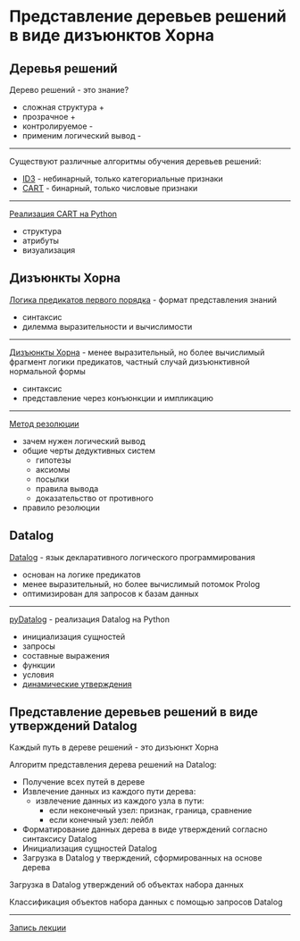 # Представление деревьев решений в виде дизъюнктов Хорна

## Деревья решений

Дерево решений - это знание?
- сложная структура +
- прозрачное +
- контролируемое -
- применим логический вывод -
---
Существуют различные алгоритмы обучения деревьев решений:
- [ID3](https://en.wikipedia.org/wiki/ID3_algorithm) - небинарный, только категориальные признаки
- [CART](https://scikit-learn.org/stable/modules/tree.html#tree) - бинарный, только числовые признаки
---
[Реализация CART на Python](https://scikit-learn.org/stable/modules/tree.html#tree)
- структура
- атрибуты
- визуализация

## Дизъюнкты Хорна

[Логика предикатов первого порядка](https://en.wikipedia.org/wiki/First-order_logic) - формат представления знаний
- синтаксис
- дилемма выразительности и вычислимости
---
[Дизъюнкты Хорна](https://en.wikipedia.org/wiki/First-order_logic) - менее выразительный, но более вычислимый фрагмент логики предикатов, частный случай дизъюнктивной нормальной формы
- синтаксис
- представление через конъюнкции и импликацию
---
[Метод резолюции](https://en.wikipedia.org/wiki/Resolution_(logic))
- зачем нужен логический вывод
- общие черты дедуктивных систем
  - гипотезы
  - аксиомы
  - посылки
  - правила вывода
  - доказательство от противного
- правило резолюции

## Datalog

[Datalog](https://en.wikipedia.org/wiki/Datalog) - язык декларативного логического программирования
- основан на логике предикатов
- менее выразительный, но более вычислимый потомок Prolog
- оптимизирован для запросов к базам данных
---
[pyDatalog](https://sites.google.com/site/pydatalog/Online-datalog-tutorial) - реализация Datalog на Python
- инициализация сущностей
- запросы
- составные выражения
- функции
- условия
- [динамические утверждения](https://sites.google.com/site/pydatalog/advanced-topics#h.p_ID_110)

## Представление деревьев решений в виде утверждений Datalog

Каждый путь в дереве решений - это дизъюнкт Хорна

Алгоритм представления дерева решений на Datalog:
- Получение всех путей в дереве
- Извлечение данных из каждого пути дерева:
  - извлечение данных из каждого узла в пути:
    - если неконечный узел: признак, граница, сравнение
    - если конечный узел: лейбл
- Форматирование данных дерева в виде утверждений согласно синтаксису Datalog
- Инициализация сущностей Datalog
- Загрузка в Datalog у тверждений, сформированных на основе дерева

Загрузка в Datalog утверждений об объектах набора данных

Классификация объектов набора данных с помощью запросов Datalog

---
[Запись лекции](https://youtu.be/DCYzkJNuFlU)
